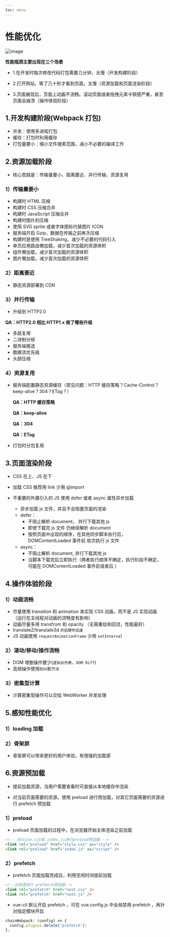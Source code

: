 ```yaml
---
toc: menu
---
```


# 性能优化

![image](images/other/1.png)

**性能瓶颈主要出现在三个场景**

- 1.在开发时每次修改代码打包需要几分钟，太慢（开发构建阶段）

- 2.打开网站，等了几十秒才看到页面，太慢（资源加载和页面渲染阶段）

- 3.页面展现后，页面上动画不流畅。滚动页面或者拖拽元素卡顿感严重，甚至页面会崩溃（操作体验阶段）

## 1.开发构建阶段(Webpack 打包)

- 并发：使用多进程打包
- 缓存：打包时利用缓存
- 打包量要小：缩小文件搜索范围，减小不必要的编译工作

## 2.资源加载阶段

- 核心思路是：传输量要小、距离要近、并行传输、资源复用

### 1）传输量要小

- 构建时 HTML 压缩
- 构建时 CSS 压缩合并
- 构建时 JavaScript 压缩合并
- 构建时图片的压缩
- 使用 SVG sprite 或者字体图标代替图片 ICON
- 服务端开启 Gzip，数据在传输之前再次压缩
- 构建时是使用 TreeShaking，减少不必要的代码引入
- 单页应用路由懒加载，减少首次加载的资源体积
- 组件懒加载，减少首次加载的资源体积
- 图片懒加载，减少首次加载的资源体积

### 2）距离要近

- 静态资源部署到 CDN

### 3）并行传输

- 升级到 HTTP2.0

**QA：HTTP2.0 相比 HTTP1.x 做了哪些升级**

- 多路复用
- 二进制分帧
- 服务端推送
- 数据流优先级
- 头部压缩

### 4）资源复用

- 服务端配置静态资源缓存（常见问题：HTTP 缓存策略？Cache-Control？keep-alive？304？ETag？）

  **QA：HTTP 缓存策略**

  **QA：keep-alive**

  **QA：304**

  **QA：ETag**

- 打包时分包复用

## 3.页面渲染阶段

- CSS 在上、JS 在下

- 加载 CSS 推荐用 link 少用 @import

- 不重要的外置引入的 JS 使用 defer 或者 async 属性异步加载
  - 异步加载 js 文件，并且不会阻塞页面的渲染
  - defer：
    - 不阻止解析 document， 并行下载其他 js
    - 即使下载完 js 文件 仍继续解析 document
    - 按照页面中出现的顺序，在其他同步脚本执行后，DOMContentLoaded 事件前 依次执行 js 文件
  - async：
    - 不阻止解析 document, 并行下载其他 js
    - 当脚本下载完后立即执行（两者执行顺序不确定，执行阶段不确定，可能在 DOMContentLoaded 事件前或者后 ）

## 4.操作体验阶段

### 1）动画流畅

- 尽量使用 transition 和 animation 来实现 CSS 动画，而不是 JS 实现动画（运行在主线程对动画的流畅度有影响）
- 动画尽量多用 transfrom 和 opacity （无需重绘和回流，性能最好）
- translateZ/translate3d `开启硬件加速`
- JS 动画使用 `requestAnimationFrame` 少用 `setInterval`

### 2）滚动/移动/操作流畅

- DOM 增删操作要少(`虚拟长列表`、`DOM Diff`)
- 高频操作使用`防抖`和`节流`

### 3）密集型计算

- 计算密集型操作可以交给 WebWorker 并发处理

## 5.感知性能优化

### 1）loading 加载

### 2）骨架屏

- 骨架屏可以带来更好的用户体验，有很强的加载感

## 6.资源预加载

- 提前加载资源，当用户需要查看时可直接从本地缓存中渲染

- 对当前页面需要的资源，使用 preload 进行预加载，对其它页面需要的资源进行 prefetch 预加载

### 1）preload

- preload 页面加载的过程中，在浏览器开始主体渲染之前加载

```html
<!-- 对sty1e.cs5和 index.js进行pre1oad预加载 -->
<link rel="preload" href="style.css" as="style" />
<link rel="preload" href="index.js" as="script" />
```

### 2）prefetch

- prefetch 页面加载完成后，利用空闲时间提前加载

```html
<!--对资源进行 prefetch预加载-->
<link rel="prefetch" href="next.css" />
<link rel="prefetch" href="next.js" />
```

- vue-cli 默认开启 prefetch ，可在 vue.config.js 中全局禁用 prefetch ，再针对指定模块开启

```js
chainWebpack: (config) => {
  config.plugins.delete('prefetch');
};
```
